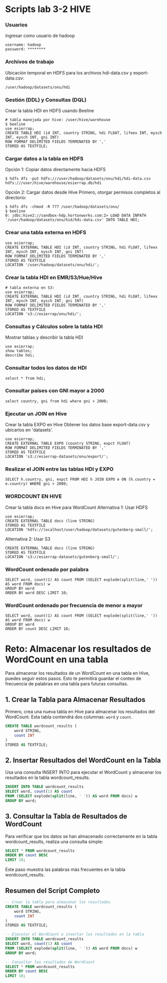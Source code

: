 # Scripts lab 3-2 HIVE

### Usuarios
ingresar como usuario de hadoop
```
username: hadoop
password: ********
```

### Archivos de trabajo
Ubicación temporal en HDFS para los archivos hdi-data.csv y export-data.csv:
```
/user/hadoop/datasets/onu/hdi
```

### Gestión (DDL) y Consultas (DQL)
Crear la tabla HDI en HDFS usando Beeline
```
# tabla manejada por hive: /user/hive/warehouse
$ beeline
use esierrap;
CREATE TABLE HDI (id INT, country STRING, hdi FLOAT, lifeex INT, mysch INT, eysch INT, gni INT) 
ROW FORMAT DELIMITED FIELDS TERMINATED BY ','
STORED AS TEXTFILE;
```

### Cargar datos a la tabla en HDFS
Opción 1: Copiar datos directamente hacia HDFS
```
$ hdfs dfs -put hdfs:///user/hadoop/datasets/onu/hdi/hdi-data.csv hdfs:///user/hive/warehouse/esierrap.db/hdi
```

Opción 2: Cargar datos desde Hive
Primero, otorgar permisos completos al directorio:
```
$ hdfs dfs -chmod -R 777 /user/hadoop/datasets/onu/
$ beeline
0: jdbc:hive2://sandbox-hdp.hortonworks.com:2> LOAD DATA INPATH '/user/hadoop/datasets/onu/hid/hdi-data.csv' INTO TABLE HDI;
```

### Crear una tabla externa en HDFS
```
use esierrap;
CREATE EXTERNAL TABLE HDI (id INT, country STRING, hdi FLOAT, lifeex INT, mysch INT, eysch INT, gni INT) 
ROW FORMAT DELIMITED FIELDS TERMINATED BY ',' 
STORED AS TEXTFILE 
LOCATION '/user/hadoop/datasets/onu/hdi/';
```

### Crear la tabla HDI en EMR/S3/Hue/Hive
```
# tabla externa en S3: 
use esierrap;
CREATE EXTERNAL TABLE HDI (id INT, country STRING, hdi FLOAT, lifeex INT, mysch INT, eysch INT, gni INT) 
ROW FORMAT DELIMITED FIELDS TERMINATED BY ',' 
STORED AS TEXTFILE 
LOCATION 's3://esierrap/onu/hdi/';
```

### Consultas y Cálculos sobre la tabla HDI
Mostrar tablas y describir la tabla HDI
```
use esierrap;
show tables;
describe hdi;
```
### Consultar todos los datos de HDI
```
select * from hdi;
```

### Consultar países con GNI mayor a 2000
```
select country, gni from hdi where gni > 2000;
```

### Ejecutar un JOIN en Hive
Crear la tabla EXPO en Hive
Obtener los datos base export-data.csv y ubicarlos en 'datasets'.
```
use esierrap;
CREATE EXTERNAL TABLE EXPO (country STRING, expct FLOAT) 
ROW FORMAT DELIMITED FIELDS TERMINATED BY ',' 
STORED AS TEXTFILE 
LOCATION 's3://esierrap-datasets/onu/export/';
```

### Realizar el JOIN entre las tablas HDI y EXPO
```
SELECT h.country, gni, expct FROM HDI h JOIN EXPO e ON (h.country = e.country) WHERE gni > 2000;
```

### WORDCOUNT EN HIVE
Crear la tabla docs en Hive para WordCount
Alternativa 1: Usar HDFS
```
use esierrap;
CREATE EXTERNAL TABLE docs (line STRING) 
STORED AS TEXTFILE 
LOCATION 'hdfs://localhost/user/hadoop/datasets/gutenberg-small/';
```

Alternativa 2: Usar S3
```
CREATE EXTERNAL TABLE docs (line STRING) 
STORED AS TEXTFILE 
LOCATION 's3://esierrap-datasets/gutenberg-small/';
```

### WordCount ordenado por palabra
```
SELECT word, count(1) AS count FROM (SELECT explode(split(line,' ')) AS word FROM docs) w 
GROUP BY word 
ORDER BY word DESC LIMIT 10;
```

### WordCount ordenado por frecuencia de menor a mayor
```
SELECT word, count(1) AS count FROM (SELECT explode(split(line,' ')) AS word FROM docs) w 
GROUP BY word 
ORDER BY count DESC LIMIT 10;
```

# Reto: Almacenar los resultados de WordCount en una tabla

Para almacenar los resultados de un WordCount en una tabla en Hive, puedes seguir estos pasos. Esto te permitirá guardar el conteo de frecuencia de palabras en una tabla para futuras consultas.

## 1. Crear la Tabla para Almacenar Resultados

Primero, crea una nueva tabla en Hive para almacenar los resultados del WordCount. Esta tabla contendrá dos columnas: `word` y `count`.

```sql
CREATE TABLE wordcount_results (
    word STRING,
    count INT
)
STORED AS TEXTFILE;
```

## 2. Insertar Resultados del WordCount en la Tabla
Usa una consulta INSERT INTO para ejecutar el WordCount y almacenar los resultados en la tabla wordcount_results.
```sql
INSERT INTO TABLE wordcount_results
SELECT word, count(1) AS count
FROM (SELECT explode(split(line, ' ')) AS word FROM docs) w
GROUP BY word;
```

## 3. Consultar la Tabla de Resultados de WordCount
Para verificar que los datos se han almacenado correctamente en la tabla wordcount_results, realiza una consulta simple:
```sql 
SELECT * FROM wordcount_results
ORDER BY count DESC
LIMIT 10;
```
Este paso muestra las palabras más frecuentes en la tabla wordcount_results.

## Resumen del Script Completo
```sql 
-- Crear la tabla para almacenar los resultados
CREATE TABLE wordcount_results (
    word STRING,
    count INT
)
STORED AS TEXTFILE;

-- Ejecutar el WordCount e insertar los resultados en la tabla
INSERT INTO TABLE wordcount_results
SELECT word, count(1) AS count
FROM (SELECT explode(split(line, ' ')) AS word FROM docs) w
GROUP BY word;

-- Consultar los resultados de WordCount
SELECT * FROM wordcount_results
ORDER BY count DESC
LIMIT 10;
```
